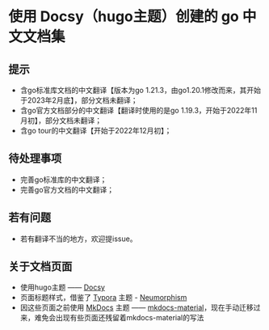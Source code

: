 # 使用 Docsy（hugo主题）创建的 go 中文文档集 

## 提示
- 含go标准库文档的中文翻译【版本为go 1.21.3，由go1.20.1修改而来，其开始于2023年2月底】，部分文档未翻译；
- 含go官方文档部分的中文翻译【翻译时使用的是go 1.19.3，开始于2022年11月初】，部分文档未翻译；
- 含go tour的中文翻译【开始于2022年12月初】；

## 待处理事项
- 完善go标准库的中文翻译；
- 完善go官方文档的中文翻译；

## 若有问题
- 若有翻译不当的地方，欢迎提issue。

## 关于文档页面
- 使用hugo主题 —— [Docsy](https://github.com/google/docsy)
- 页面标题样式，借鉴了 [Typora](https://typora.io/) 主题 - [Neumorphism](https://github.com/Soanguy/Typora-Theme-Neumorphism)
- 因这些页面之前使用 [MkDocs](https://www.mkdocs.org/) 主题 —— [mkdocs-material](https://github.com/squidfunk/mkdocs-material)，现在手动迁移过来，难免会出现有些页面还残留着mkdocs-material的写法